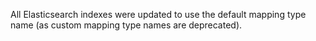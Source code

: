 All Elasticsearch indexes were updated to use the default mapping type name (as custom mapping type names are deprecated).
